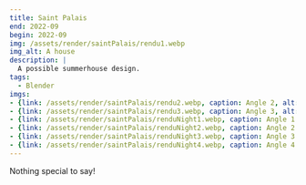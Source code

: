```yaml
---
title: Saint Palais
end: 2022-09
begin: 2022-09
img: /assets/render/saintPalais/rendu1.webp
img_alt: A house
description: |
  A possible summerhouse design.
tags:
  - Blender
imgs:
- {link: /assets/render/saintPalais/rendu2.webp, caption: Angle 2, alt: another pov}
- {link: /assets/render/saintPalais/rendu3.webp, caption: Angle 3, alt: another pov}
- {link: /assets/render/saintPalais/renduNight1.webp, caption: Angle 1 by night, alt: another pov}
- {link: /assets/render/saintPalais/renduNight2.webp, caption: Angle 2 by night, alt: another pov}
- {link: /assets/render/saintPalais/renduNight3.webp, caption: Angle 3 by night, alt: another pov}
- {link: /assets/render/saintPalais/renduNight4.webp, caption: Angle 4 by night, alt: another pov}
---
```

Nothing special to say!
